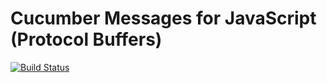 # Cucumber Messages for JavaScript (Protocol Buffers)

[![Build Status](https://travis-ci.org/cucumber/cucumber-messages-javascript.svg?branch=master)](https://travis-ci.org/cucumber/cucumber-messages-javascript)
